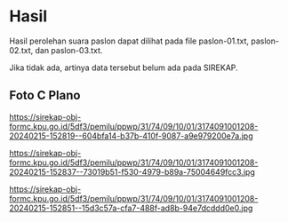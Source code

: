 # Hasil

Hasil perolehan suara paslon dapat dilihat pada file paslon-01.txt, paslon-02.txt, dan paslon-03.txt.

Jika tidak ada, artinya data tersebut belum ada pada SIREKAP.

## Foto C Plano

https://sirekap-obj-formc.kpu.go.id/5df3/pemilu/ppwp/31/74/09/10/01/3174091001208-20240215-152819--604bfa14-b37b-410f-9087-a9e979200e7a.jpg

https://sirekap-obj-formc.kpu.go.id/5df3/pemilu/ppwp/31/74/09/10/01/3174091001208-20240215-152837--73019b51-f530-4979-b89a-75004649fcc3.jpg

https://sirekap-obj-formc.kpu.go.id/5df3/pemilu/ppwp/31/74/09/10/01/3174091001208-20240215-152851--15d3c57a-cfa7-488f-ad8b-94e7dcddd0e0.jpg
